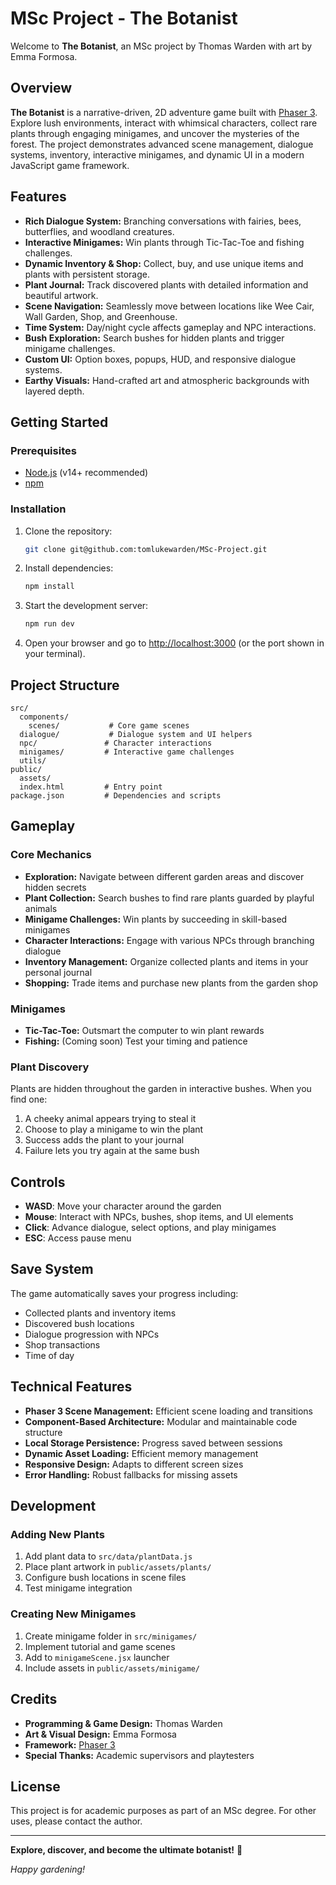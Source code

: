 # MSc Project - The Botanist

Welcome to **The Botanist**, an MSc project by Thomas Warden with art by Emma Formosa.

## Overview

**The Botanist** is a narrative-driven, 2D adventure game built with [Phaser 3](https://phaser.io/). Explore lush environments, interact with whimsical characters, collect rare plants through engaging minigames, and uncover the mysteries of the forest. The project demonstrates advanced scene management, dialogue systems, inventory, interactive minigames, and dynamic UI in a modern JavaScript game framework.

## Features

- **Rich Dialogue System:** Branching conversations with fairies, bees, butterflies, and woodland creatures.
- **Interactive Minigames:** Win plants through Tic-Tac-Toe and fishing challenges.
- **Dynamic Inventory & Shop:** Collect, buy, and use unique items and plants with persistent storage.
- **Plant Journal:** Track discovered plants with detailed information and beautiful artwork.
- **Scene Navigation:** Seamlessly move between locations like Wee Cair, Wall Garden, Shop, and Greenhouse.
- **Time System:** Day/night cycle affects gameplay and NPC interactions.
- **Bush Exploration:** Search bushes for hidden plants and trigger minigame challenges.
- **Custom UI:** Option boxes, popups, HUD, and responsive dialogue systems.
- **Earthy Visuals:** Hand-crafted art and atmospheric backgrounds with layered depth.

## Getting Started

### Prerequisites

- [Node.js](https://nodejs.org/) (v14+ recommended)
- [npm](https://www.npmjs.com/) 

### Installation

1. Clone the repository:
    ```bash
    git clone git@github.com:tomlukewarden/MSc-Project.git
    ```

2. Install dependencies:
    ```bash
    npm install
    ```

3. Start the development server:
    ```bash
    npm run dev
    ```

4. Open your browser and go to [http://localhost:3000](http://localhost:3000) (or the port shown in your terminal).

## Project Structure

```
src/
  components/
    scenes/           # Core game scenes
  dialogue/           # Dialogue system and UI helpers
  npc/               # Character interactions
  minigames/         # Interactive game challenges
  utils/          
public/
  assets/     
  index.html         # Entry point
package.json         # Dependencies and scripts
```

## Gameplay

### Core Mechanics

- **Exploration:** Navigate between different garden areas and discover hidden secrets
- **Plant Collection:** Search bushes to find rare plants guarded by playful animals
- **Minigame Challenges:** Win plants by succeeding in skill-based minigames
- **Character Interactions:** Engage with various NPCs through branching dialogue
- **Inventory Management:** Organize collected plants and items in your personal journal
- **Shopping:** Trade items and purchase new plants from the garden shop

### Minigames

- **Tic-Tac-Toe:** Outsmart the computer to win plant rewards
- **Fishing:** (Coming soon) Test your timing and patience

### Plant Discovery

Plants are hidden throughout the garden in interactive bushes. When you find one:
1. A cheeky animal appears trying to steal it
2. Choose to play a minigame to win the plant
3. Success adds the plant to your journal
4. Failure lets you try again at the same bush

## Controls

- **WASD**: Move your character around the garden
- **Mouse**: Interact with NPCs, bushes, shop items, and UI elements
- **Click**: Advance dialogue, select options, and play minigames
- **ESC**: Access pause menu

## Save System

The game automatically saves your progress including:
- Collected plants and inventory items
- Discovered bush locations
- Dialogue progression with NPCs
- Shop transactions
- Time of day

## Technical Features

- **Phaser 3 Scene Management:** Efficient scene loading and transitions
- **Component-Based Architecture:** Modular and maintainable code structure
- **Local Storage Persistence:** Progress saved between sessions
- **Dynamic Asset Loading:** Efficient memory management
- **Responsive Design:** Adapts to different screen sizes
- **Error Handling:** Robust fallbacks for missing assets

## Development

### Adding New Plants

1. Add plant data to `src/data/plantData.js`
2. Place plant artwork in `public/assets/plants/`
3. Configure bush locations in scene files
4. Test minigame integration

### Creating New Minigames

1. Create minigame folder in `src/minigames/`
2. Implement tutorial and game scenes
3. Add to `minigameScene.jsx` launcher
4. Include assets in `public/assets/minigame/`

## Credits

- **Programming & Game Design:** Thomas Warden
- **Art & Visual Design:** Emma Formosa
- **Framework:** [Phaser 3](https://phaser.io/)
- **Special Thanks:** Academic supervisors and playtesters

## License

This project is for academic purposes as part of an MSc degree. For other uses, please contact the author.

---

**Explore, discover, and become the ultimate botanist!** 🌱

*Happy gardening!*
